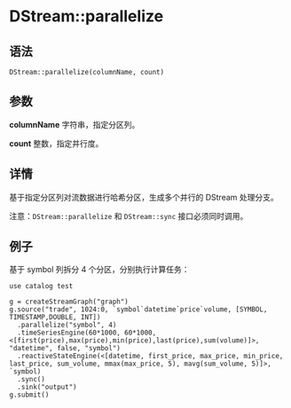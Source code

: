 # DStream::parallelize

## 语法

`DStream::parallelize(columnName, count)`

## 参数

**columnName** 字符串，指定分区列。

**count** 整数，指定并行度。

## 详情

基于指定分区列对流数据进行哈希分区，生成多个并行的 DStream 处理分支。

注意：`DStream::parallelize` 和 `DStream::sync`
接口必须同时调用。

## 例子

基于 symbol 列拆分 4 个分区，分别执行计算任务：

```
use catalog test

g = createStreamGraph("graph")
g.source("trade", 1024:0, `symbol`datetime`price`volume, [SYMBOL, TIMESTAMP,DOUBLE, INT])
  .parallelize("symbol", 4)
  .timeSeriesEngine(60*1000, 60*1000, <[first(price),max(price),min(price),last(price),sum(volume)]>, "datetime", false, "symbol")
  .reactiveStateEngine(<[datetime, first_price, max_price, min_price, last_price, sum_volume, mmax(max_price, 5), mavg(sum_volume, 5)]>, `symbol)
  .sync()
  .sink("output")
g.submit()
```

